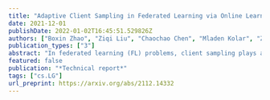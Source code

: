 ```yaml
---
title: "Adaptive Client Sampling in Federated Learning via Online Learning with Bandit Feedback"
date: 2021-12-01
publishDate: 2022-01-02T16:45:51.529826Z
authors: ["Boxin Zhao", "Ziqi Liu", "Chaochao Chen", "Mladen Kolar", "Zhiqiang Zhang", "Jun Zhou"]
publication_types: ["3"]
abstract: "In federated learning (FL) problems, client sampling plays a key role in the convergence speed of training algorithm. However, while being an important problem in FL, client sampling is lack of study. In this paper, we propose an online learning with bandit feedback framework to understand the client sampling problem in FL. By adapting an Online Stochastic Mirror Descent algorithm to minimize the variance of gradient estimation, we propose a new adaptive client sampling algorithm. Besides, we use online ensemble method and doubling trick to automatically choose the tuning parameters in the algorithm. Theoretically, we show dynamic regret bound with comparator as the theoretically optimal sampling sequence; we also include the total variation of this sequence in our upper bound, which is a natural measure of the intrinsic difficulty of the problem. To the best of our knowledge, these theoretical contributions are novel to existing literature. Moreover, by implementing both synthetic and real data experiments, we show empirical evidence of the advantages of our proposed algorithms over widely-used uniform sampling and also other online learning based sampling strategies in previous studies. We also examine its robustness to the choice of tuning parameters. Finally, we discuss its possible extension to sampling without replacement and personalized FL objective. While the original goal is to solve client sampling problem, this work has more general applications on stochastic gradient descent and stochastic coordinate descent methods."
featured: false
publication: "*Technical report*"
tags: ["cs.LG"]
url_preprint: https://arxiv.org/abs/2112.14332
---
```

